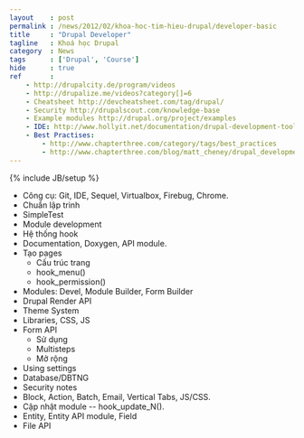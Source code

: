 ```yaml
---
layout    : post
permalink : /news/2012/02/khoa-hoc-tim-hieu-drupal/developer-basic
title     : "Drupal Developer"
tagline   : Khoá học Drupal
category  : News
tags      : ['Drupal', 'Course']
hide      : true
ref       :
    - http://drupalcity.de/program/videos
    - http://drupalize.me/videos?category[]=6
    - Cheatsheet http://devcheatsheet.com/tag/drupal/
    - Security http://drupalscout.com/knowledge-base
    - Example modules http://drupal.org/project/examples
    - IDE: http://www.hollyit.net/documentation/drupal-development-tool-netbeans
    - Best Practises:
        - http://www.chapterthree.com/category/tags/best_practices
        - http://www.chapterthree.com/blog/matt_cheney/drupal_development_best_practices_techniques_part_ii
---
```

{% include JB/setup %}

* Công cụ: Git, IDE, Sequel, Virtualbox, Firebug, Chrome.
* Chuẩn lập trình
* SimpleTest
* Module development
* Hệ thống hook
* Documentation, Doxygen, API module.
* Tạo pages
  * Cấu trúc trang
  * hook_menu()
  * hook_permission()
* Modules: Devel, Module Builder, Form Builder
* Drupal Render API
* Theme System
* Libraries, CSS, JS
* Form API
  * Sử dụng
  * Multisteps
  * Mở rộng
* Using settings
* Database/DBTNG
* Security notes
* Block, Action, Batch, Email, Vertical Tabs, JS/CSS.
* Cập nhật module -- hook_update_N().
* Entity, Entity API module, Field
* File API
